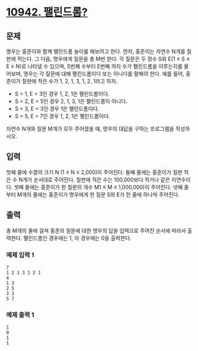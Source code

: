 # [10942. 팰린드롬?](https://www.acmicpc.net/problem/10942)

## 문제
명우는 홍준이와 함께 팰린드롬 놀이를 해보려고 한다.
먼저, 홍준이는 자연수 N개를 칠판에 적는다.
그 다음, 명우에게 질문을 총 M번 한다.
각 질문은 두 정수 S와 E(1 ≤ S ≤ E ≤ N)로 나타낼 수 있으며, S번째 수부터 E번째 까지 수가 팰린드롬을 이루는지를 물어보며, 명우는 각 질문에 대해 팰린드롬이다 또는 아니다를 말해야 한다.
예를 들어, 홍준이가 칠판에 적은 수가 1, 2, 1, 3, 1, 2, 1라고 하자.

- S = 1, E = 3인 경우 1, 2, 1은 팰린드롬이다.
- S = 2, E = 5인 경우 2, 1, 3, 1은 팰린드롬이 아니다.
- S = 3, E = 3인 경우 1은 팰린드롬이다.
- S = 5, E = 7인 경우 1, 2, 1은 팰린드롬이다.

자연수 N개와 질문 M개가 모두 주어졌을 때, 명우의 대답을 구하는 프로그램을 작성하시오.

## 입력
첫째 줄에 수열의 크기 N (1 ≤ N ≤ 2,000)이 주어진다.
둘째 줄에는 홍준이가 칠판 적은 수 N개가 순서대로 주어진다. 칠판에 적은 수는 100,000보다 작거나 같은 자연수이다.
셋째 줄에는 홍준이가 한 질문의 개수 M1 ≤ M ≤ 1,000,000)이 주어진다.
넷째 줄부터 M개의 줄에는 홍준이가 명우에게 한 질문 S와 E가 한 줄에 하나씩 주어진다.

## 출력
총 M개의 줄에 걸쳐 홍준의 질문에 대한 명우의 답을 입력으로 주어진 순서에 따라서 출력한다. 팰린드롬인 경우에는 1, 아 경우에는 0을 출력한다.

### 예제 입력 1 
```
7
1 2 1 3 1 2 1
4
1 3
2 5
3 3
5 7
```

### 예제 출력 1 
```
1
0
1
1
```